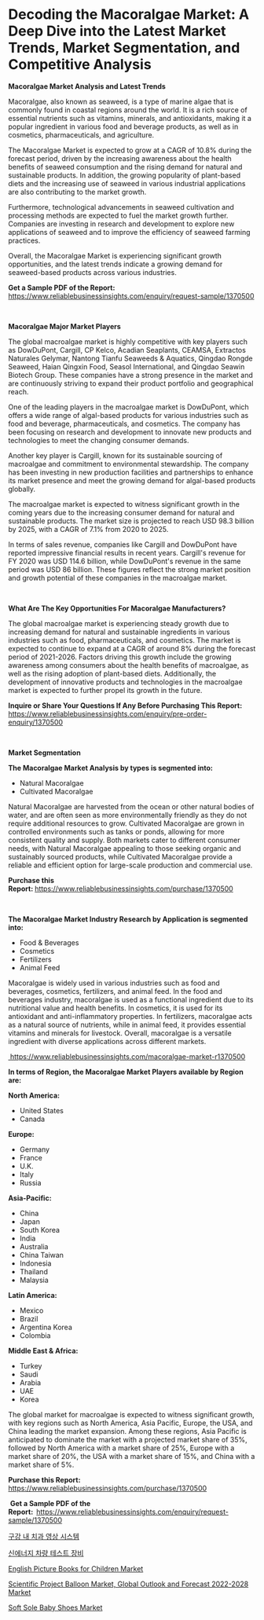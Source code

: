 <p><h1>Decoding the Macoralgae Market: A Deep Dive into the Latest Market Trends, Market Segmentation, and Competitive Analysis</h1></p><p><strong>Macoralgae Market Analysis and Latest Trends</strong></p>
<p><p>Macoralgae, also known as seaweed, is a type of marine algae that is commonly found in coastal regions around the world. It is a rich source of essential nutrients such as vitamins, minerals, and antioxidants, making it a popular ingredient in various food and beverage products, as well as in cosmetics, pharmaceuticals, and agriculture.</p><p>The Macoralgae Market is expected to grow at a CAGR of 10.8% during the forecast period, driven by the increasing awareness about the health benefits of seaweed consumption and the rising demand for natural and sustainable products. In addition, the growing popularity of plant-based diets and the increasing use of seaweed in various industrial applications are also contributing to the market growth.</p><p>Furthermore, technological advancements in seaweed cultivation and processing methods are expected to fuel the market growth further. Companies are investing in research and development to explore new applications of seaweed and to improve the efficiency of seaweed farming practices.</p><p>Overall, the Macoralgae Market is experiencing significant growth opportunities, and the latest trends indicate a growing demand for seaweed-based products across various industries.</p></p>
<p><strong>Get a Sample PDF of the Report:&nbsp;</strong> <a href="https://www.reliablebusinessinsights.com/enquiry/request-sample/1370500">https://www.reliablebusinessinsights.com/enquiry/request-sample/1370500</a></p>
<p>&nbsp;</p>
<p><strong>Macoralgae Major Market Players</strong></p>
<p><p>The global macroalgae market is highly competitive with key players such as DowDuPont, Cargill, CP Kelco, Acadian Seaplants, CEAMSA, Extractos Naturales Gelymar, Nantong Tianfu Seaweeds & Aquatics, Qingdao Rongde Seaweed, Haian Qingxin Food, Seasol International, and Qingdao Seawin Biotech Group. These companies have a strong presence in the market and are continuously striving to expand their product portfolio and geographical reach.</p><p>One of the leading players in the macroalgae market is DowDuPont, which offers a wide range of algal-based products for various industries such as food and beverage, pharmaceuticals, and cosmetics. The company has been focusing on research and development to innovate new products and technologies to meet the changing consumer demands. </p><p>Another key player is Cargill, known for its sustainable sourcing of macroalgae and commitment to environmental stewardship. The company has been investing in new production facilities and partnerships to enhance its market presence and meet the growing demand for algal-based products globally.</p><p>The macroalgae market is expected to witness significant growth in the coming years due to the increasing consumer demand for natural and sustainable products. The market size is projected to reach USD 98.3 billion by 2025, with a CAGR of 7.1% from 2020 to 2025.</p><p>In terms of sales revenue, companies like Cargill and DowDuPont have reported impressive financial results in recent years. Cargill's revenue for FY 2020 was USD 114.6 billion, while DowDuPont's revenue in the same period was USD 86 billion. These figures reflect the strong market position and growth potential of these companies in the macroalgae market.</p></p>
<p>&nbsp;</p>
<p><strong>What Are The Key Opportunities For Macoralgae Manufacturers?</strong></p>
<p><p>The global macroalgae market is experiencing steady growth due to increasing demand for natural and sustainable ingredients in various industries such as food, pharmaceuticals, and cosmetics. The market is expected to continue to expand at a CAGR of around 8% during the forecast period of 2021-2026. Factors driving this growth include the growing awareness among consumers about the health benefits of macroalgae, as well as the rising adoption of plant-based diets. Additionally, the development of innovative products and technologies in the macroalgae market is expected to further propel its growth in the future.</p></p>
<p><strong>Inquire or Share Your Questions If Any Before Purchasing This Report:</strong> <a href="https://www.reliablebusinessinsights.com/enquiry/pre-order-enquiry/1370500">https://www.reliablebusinessinsights.com/enquiry/pre-order-enquiry/1370500</a></p>
<p>&nbsp;</p>
<p><strong>Market Segmentation</strong></p>
<p><strong>The Macoralgae Market Analysis by types is segmented into:</strong></p>
<p><ul><li>Natural Macoralgae</li><li>Cultivated Macoralgae</li></ul></p>
<p><p>Natural Macoralgae are harvested from the ocean or other natural bodies of water, and are often seen as more environmentally friendly as they do not require additional resources to grow. Cultivated Macoralgae are grown in controlled environments such as tanks or ponds, allowing for more consistent quality and supply. Both markets cater to different consumer needs, with Natural Macoralgae appealing to those seeking organic and sustainably sourced products, while Cultivated Macoralgae provide a reliable and efficient option for large-scale production and commercial use.</p></p>
<p><strong>Purchase this Report:&nbsp;</strong><a href="https://www.reliablebusinessinsights.com/purchase/1370500">https://www.reliablebusinessinsights.com/purchase/1370500</a></p>
<p>&nbsp;</p>
<p><strong>The Macoralgae Market Industry Research by Application is segmented into:</strong></p>
<p><ul><li>Food & Beverages</li><li>Cosmetics</li><li>Fertilizers</li><li>Animal Feed</li></ul></p>
<p><p>Macoralgae is widely used in various industries such as food and beverages, cosmetics, fertilizers, and animal feed. In the food and beverages industry, macoralgae is used as a functional ingredient due to its nutritional value and health benefits. In cosmetics, it is used for its antioxidant and anti-inflammatory properties. In fertilizers, macoralgae acts as a natural source of nutrients, while in animal feed, it provides essential vitamins and minerals for livestock. Overall, macoralgae is a versatile ingredient with diverse applications across different markets.</p></p>
<p><a href="https://www.reliablebusinessinsights.com/macoralgae-market-r1370500">&nbsp;https://www.reliablebusinessinsights.com/macoralgae-market-r1370500</a></p>
<p><strong>In terms of Region, the Macoralgae Market Players available by Region are:</strong></p>
<p>
    <p> <strong> North America: </strong>
        <ul>
            <li>United States</li>
            <li>Canada</li>
        </ul>
        </p> 
    <p> <strong> Europe: </strong>
        <ul>
            <li>Germany</li>
            <li>France</li>
            <li>U.K.</li>
            <li>Italy</li>
            <li>Russia</li>
        </ul>
        </p> 
    <p> <strong> Asia-Pacific: </strong>
        <ul>
            <li>China</li>
            <li>Japan</li>
            <li>South Korea</li>
            <li>India</li>
            <li>Australia</li>
            <li>China Taiwan</li>
            <li>Indonesia</li>
            <li>Thailand</li>
            <li>Malaysia</li>
        </ul>
        </p> 
    <p> <strong> Latin America: </strong>
        <ul>
            <li>Mexico</li>
            <li>Brazil</li>
            <li>Argentina Korea</li>
            <li>Colombia</li>
        </ul>
        </p> 
    <p> <strong> Middle East & Africa: </strong>
        <ul>
            <li>Turkey</li>
            <li>Saudi</li>
            <li>Arabia</li>
            <li>UAE</li>
            <li>Korea</li>
        </ul>
    </p>
    </p>
<p><p>The global market for macroalgae is expected to witness significant growth, with key regions such as North America, Asia Pacific, Europe, the USA, and China leading the market expansion. Among these regions, Asia Pacific is anticipated to dominate the market with a projected market share of 35%, followed by North America with a market share of 25%, Europe with a market share of 20%, the USA with a market share of 15%, and China with a market share of 5%.</p></p>
<p><strong>Purchase this Report: </strong><a href="https://www.reliablebusinessinsights.com/purchase/1370500">https://www.reliablebusinessinsights.com/purchase/1370500</a></p>
<p>&nbsp;<strong>Get a Sample PDF of the Report:&nbsp;&nbsp;</strong><a href="https://www.reliablebusinessinsights.com/enquiry/request-sample/1370500">https://www.reliablebusinessinsights.com/enquiry/request-sample/1370500</a></p>
<p><strong></strong></p>
<p><p><a href="https://github.com/AlbertotDouglas44367/Market-Research-Report-List-1/blob/main/458655283653.md">구강 내 치과 영상 시스템</a></p><p><a href="https://github.com/raap8632/Market-Research-Report-List-1/blob/main/245741183655.md">신에너지 차량 테스트 장비</a></p><p><a href="https://github.com/LeilaniWyman2021/Market-Research-Report-List-1/blob/main/english-picture-books-for-children-market.md">English Picture Books for Children Market</a></p><p><a href="https://www.linkedin.com/pulse/scientific-project-balloon-market-global-outlook-forecast-2022-2028-x8o3c?trackingId=qF2PFzPAuxk2w9FW%2BPSgPw%3D%3D">Scientific Project Balloon Market, Global Outlook and Forecast 2022-2028 Market</a></p><p><a href="https://github.com/okotobwrhuteie/Market-Research-Report-List-2/blob/main/soft-sole-baby-shoes-market.md">Soft Sole Baby Shoes Market</a></p></p>